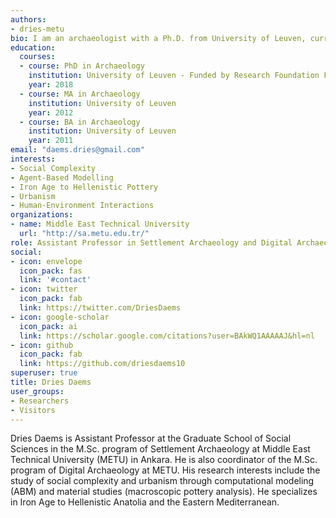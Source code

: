 ```yaml
---
authors:
- dries-metu
bio: I am an archaeologist with a Ph.D. from University of Leuven, currently working as Assistant Professor at Middle East Technical Univesity. My research interests include social complexity, agent-based modeling and material studies.
education:
  courses:
  - course: PhD in Archaeology
    institution: University of Leuven - Funded by Research Foundation Flanders
    year: 2018
  - course: MA in Archaeology
    institution: University of Leuven
    year: 2012
  - course: BA in Archaeology
    institution: University of Leuven
    year: 2011
email: "daems.dries@gmail.com"
interests:
- Social Complexity
- Agent-Based Modelling
- Iron Age to Hellenistic Pottery
- Urbanism
- Human-Environment Interactions
organizations:
- name: Middle East Technical University
  url: "http://sa.metu.edu.tr/"
role: Assistant Professor in Settlement Archaeology and Digital Archaeology
social:
- icon: envelope
  icon_pack: fas
  link: '#contact'
- icon: twitter
  icon_pack: fab
  link: https://twitter.com/DriesDaems
- icon: google-scholar
  icon_pack: ai
  link: https://scholar.google.com/citations?user=BAkWQ1AAAAAJ&hl=nl
- icon: github
  icon_pack: fab
  link: https://github.com/driesdaems10
superuser: true
title: Dries Daems
user_groups:
- Researchers
- Visitors
---
```


Dries Daems is Assistant Professor at the Graduate School of Social Sciences in the M.Sc. program of Settlement Archaeology at Middle East Technical University (METU) in Ankara. He is also coordinator of the M.Sc. program of Digital Archaeology at METU. His research interests include the study of social complexity and urbanism through computational modeling (ABM) and material studies (macroscopic pottery analysis). He specializes in Iron Age to Hellenistic Anatolia and the Eastern Mediterranean.